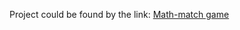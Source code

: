 Project could be found by the link:
[Math-match game](https://rolling-scopes-school.github.io/yuriyl-git-JSFE2021Q1/math-game "Math-math game")
